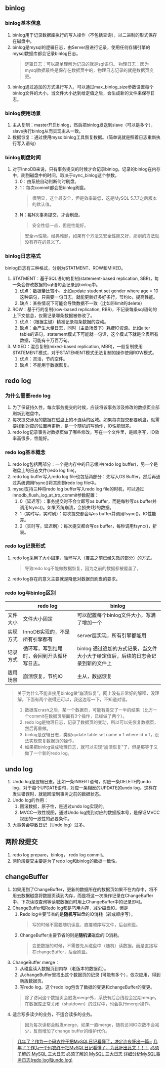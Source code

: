 
## binlog

### binlog基本信息

1. binlog用于记录数据库执行的写入操作（不包括查询），以二进制的形式保存在磁盘中。
2. binlog是mysql的逻辑日志，由Server层进行记录，使用任何存储引擎的mysql数据库都会记录binlog日志。
    > 逻辑日志：可以简单理解为记录的就是sql语句。
    > 物理日志：因为mysql数据最终是保存在数据页中的，物理日志记录的就是数据页变更。
3. binlog通过追加的方式进行写入，可以通过max_binlog_size参数设置每个binlog文件的大小，当文件大小达到给定值之后，会生成新的文件来保存日志。

### binlog使用场景

1. 主从复制：master开启binlog，然后把binlog发送到slave（可以是多个），slave执行binlog从而实现主从一致。
2. 数据恢复：通过使用mysqlbinlog工具恢复数据。（简单说就是照着日志重新执行写入语句）

### binlog刷盘时间

1. 对于InnoDB来说，只有事务提交的时候才会记录binlog。记录的binlog在内存中，刷到磁盘中的时间，取决于sync_binlog这个参数。
    1. 0：由系统自动判断何时刷盘。
    2. 1：每次commit都会把binlog刷盘。
        >很明显，这个最安全，但是效率最低，这是MySQL 5.7.7之后版本的默认值。
    3. N：每N次事务提交，才会刷盘。
        >安全性低一点，但是性能好。
    >安全vs性能，经典难题，如果有个方法又安全性能又好，那别的方法就没有存在的意义了。

### binlog日志格式

binlog日志有三种格式，分别为STATMENT、ROW和MIXED。

1. STATMENT：基于SQL语句的复制(statement-based replication, SBR)，每一条会修改数据的sql语句会记录到binlog中。
    1. 优点：数据量比较小，比如update student set gender where age = 10这种语句，只需要一句日志，就能更新好多好多行，节约io，提高性能。
    2. 缺点：某些情况下可能会导致数据不一致（比如带limit的delete）
2. ROW：基于行的复制(row-based replication, RBR)，不记录每条sql语句的上下文信息，仅需记录哪条数据被修改了。
    1. 优点：（根据主键）精准记录每条数据的变动。
    2. 缺点：会产生大量日志，同时（主备场景下）耗费IO资源。比如alter table的语句，statement模式下可能就一句话，这个模式下就是全表所有数据，可能有十万百万句。
3. MIXED：混合复制(mixed-based replication, MBR)，一般复制使用STATEMENT模式，对于STATEMENT模式无法复制的操作使用ROW模式。
    1. 优点：灵活，节约空件。
    2. 缺点：不能用于数据恢复。

## redo log

### 为什么需要redo log

1. 为了保证持久性，每次事务提交的时候，应该将该事务涉及修改的数据页全部刷新到磁盘中。
2. 每次提交涉及的数据在磁盘上的不连续的区域。如果每次提交都要刷盘，就需要找到对应的位置再更新，是一个随机的写动作，IO性能很差。
3. redo log记录事务对数据页做了哪些修改，写在一个文件里，是顺序写，IO效率高很多，性能好。

### redo log基本概念

1. redo log包括两部分：一个是内存中的日志缓冲(redo log buffer)，另一个是磁盘上的日志文件(redo log file)。
2. redo log buffer写入redo log file也包括两部分：先写入OS Buffer，然后再通过系统调用fsync()将其刷到redo log file中。
3. mysql支持三种将redo log buffer写入redo log file的时机，可以通过innodb_flush_log_at_trx_commit参数配置：
    1. 0（延迟写）：事务提交时不会立即写os buffer，而是每秒写os buffer并调用fsync()。如果系统崩溃，会损失1秒的数据。
    2. 1（实时写，实时刷）：每次提交都会写os buffer并调用fsync()，IO性能差。
    3. 2（实时写，延迟刷）：每次提交都会写os buffer，每秒调用fsync()，折衷。

### redo log记录形式

1. redo log采用了大小固定，循环写入（覆盖之前已经失效的部分）的方式。
    >导致redo log不能做数据恢复，因为之前的数据都被覆盖了。
2. redo log存在的意义主要就是降低对数据页刷盘的要求。

### redo log与binlog区别

| |redo log|binlog|
|---|---|---|
文件大小|文件大小固定|可以配置每个binlog文件大小，写满了增加一个|
实现方式|InnoDB实现的，不是所有引擎都有|server层实现，所有引擎都能用|
记录方式|循环写，写到结尾时，会回到开头循环写日志。|binlog 通过追加的方式记录，当文件大小大于给定值后，后续的日志会记录到新的文件上|
适用场景|崩溃恢复，节约IO|主从，数据恢复|

>关于为什么不能直接用binlog做“崩溃恢复”，网上没有非常好的解释，没理解。下面有两个说得还可以，我这边写一下，不知道对错。
>1. 数据库crash之后，某一个数据页，可能有提交了一半的结果（比方一个commit在数据页层面有3个操作，已经做了两个）。
>   1. redo log是物理日志，记录了数据页的变动，所以可以先恢复数据页，然后再重做。
>   2. binlog是逻辑日志，类似update table set name = 1 where id = 1，没法实现恢复数据页的操作。
>2. 如果把binlog做成物理日志，就可以实现“崩溃恢复”了，但是那等于又做了一个新的redo log。

## undo log

1. Undo log是逻辑日志。比如一条INSERT语句，对应一条DELETE的undo log，对于每个UPDATE语句，对应一条相反的UPDATE的undo log，这样在发生错误时，就能回滚到事务之前的数据状态。
2. Undo log的作用：
    1. 回滚数据，原子性，是通过undo log实现的。
    2. MVCC一致性视图，通过Undo log找到对应的数据版本号，是保证MVCC视图的一致性的必要条件。
3. 大事务会导致日记（Undo log）过多。

## 两阶段提交

1. redo log prepare，binlog， redo log commit。
2. 两阶段提交主要是为了redo log和binlog的数据一致性。

## changeBuffer

1. 如果用到了ChangeBuffer，更新的数据所在的数据页如果不在内存中，将不用去数据磁盘将数据页读到内存，而是将这一次操作记录在ChangeBuffer中，下次读取查询等读取数据页时用上ChangeBuffer中的记录即可。
2. ChangeBuffer和Redo log都是巧用内存，减少磁盘IO。但是
    1. Redo log主要节省的是**随机写**磁盘的IO消耗（转成顺序写）。
        >写的时候不需要随机读盘，直接顺序写文件，后台刷盘。
    2. ChangeBuffer主要节省的则是**随机读**磁盘的IO消耗。
        >变更数据的时候，不需要先从磁盘中（随机）读数据，而是直接写在changeBuffer，后台刷盘。
3. ChangeBuffer merge：
    1. 从磁盘读入数据页到内存（老版本的数据页）。
    2. 从changeBuffer里找出这个数据页的记录 (可能有多个），依次应用，得到新版数据页。
    3. 写redo log。这个redo log包含了数据的变更和changeBuffer的变更。
    >除了访问这个数据页会触发merge外，系统有后台线程会定期merge。在数据库正常关闭（shutdown）的过程中，也会执行merge操作。
4. 适合写多读少的业务，不适合读多的业务。
    >因为每次读都会触发merge，如果一直merge，随机访问IO次数不会减少，反而增加了change buffer的维护代价。

>[几年了？作为一个码农终于把MySQL日记看懂了，决定连夜肝出一篇~](https://mp.weixin.qq.com/s?__biz=MzIzMzgxOTQ5NA==&mid=2247509851&idx=3&sn=5a926562ab945ddeddaeeef0f8431355&chksm=e8fd3b52df8ab244f9abeccecf650e84d921b37d3f17b9e7ff41a494964641da2d3cdc219ded&xtrack=1&scene=90&subscene=93&sessionid=1603867414&clicktime=1603867468&enterid=1603867468&ascene=56&devicetype=android-29&version=2700123b&nettype=WIFI&abtest_cookie=AAACAA%3D%3D&lang=zh_CN&exportkey=Ah133iZdBwGn2AP%2BCN2JcmM%3D&pass_ticket=IZMTdWmP9SLAm1gHf1KMUhUTxBTVJXMp%2BBAZwj9w7nIcZYYjoVvCxt28DNU9x1N5&wx_header=1)
>[几年了？作为一个码农终于把MySQL日记看懂了，为此肝出此文！！！](https://blog.csdn.net/qq_41055045/article/details/108681970)
>[必须了解的 MySQL 三大日志](https://mp.weixin.qq.com/s?__biz=MzAxNjk4ODE4OQ==&mid=2247494650&idx=4&sn=cb7fb9900e14880c6305b29f29bdd1c3&chksm=9beeca88ac99439e5a917ddcff4be7a1addc9d29d4af3431ccfd845d6a6a6668e0d1bde5e04f&xtrack=1&scene=90&subscene=93&sessionid=1604367787&clicktime=1604367840&enterid=1604367840&ascene=56&devicetype=android-29&version=270014ab&nettype=WIFI&abtest_cookie=AAACAA%3D%3D&lang=zh_CN&exportkey=Ag%2FlTiMx8vUlUQMHUeyGY3o%3D&pass_ticket=WgRuAPnuJYEbd2%2FANoPFiHpoQsAUQl3W8mbFOA62s%2BzqIqfNSbgUeVKwFz56LPBL&wx_header=1)
>[必须了解的 MySQL 三大日志](https://juejin.cn/post/6860252224930070536)
>[详细分析MySQL事务日志(redo log和undo log)](https://www.cnblogs.com/f-ck-need-u/archive/2018/05/08/9010872.html#auto_id_11)